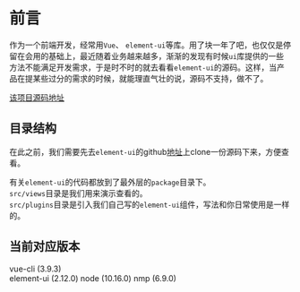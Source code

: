 # 前言
作为一个前端开发，经常用`Vue`、 `element-ui`等库。用了块一年了吧，也仅仅是停留在会用的基础上，最近随着业务越来越多，渐渐的发现有时候`ui`库提供的一些方法不能满足开发需求，于是时不时的就去看看`element-ui`的源码。这样，当产品在提某些过分的需求的时候，就能理直气壮的说，源码不支持，做不了。  

[该项目源码地址](https://github.com/xiaofeng-bm/element-ui)

## 目录结构
在此之前，我们需要先去`element-ui`的github[地址](https://github.com/ElemeFE/element)上clone一份源码下来，方便查看。  

有关`element-ui`的代码都放到了最外层的`package`目录下。  
`src/views`目录是我们用来演示查看的。  
`src/plugins`目录是引入我们自己写的`element-ui`组件，写法和你日常使用是一样的。

## 当前对应版本
vue-cli (3.9.3)  
element-ui (2.12.0)
node (10.16.0)
nmp (6.9.0)